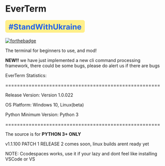 # EverTerm
[![Stand With Ukraine](https://raw.githubusercontent.com/vshymanskyy/StandWithUkraine/main/badges/StandWithUkraine.svg)](https://stand-with-ukraine.pp.ua)

[![forthebadge](https://forthebadge.com/images/badges/powered-by-electricity.svg)](https://forthebadge.com)

The terminal for beginners to use, and mod!

**NEW!!** we have just implemented a new cli command processing framework, there could be some bugs, please do alert us if there are bugs

EverTerm Statistics:

=====================================================


Release Version: Version 1.0.022

OS Platform: Windows 10, Linux(beta)

Python Minimum Version: Python 3

=====================================================

The source is for **PYTHON 3+ ONLY**



v1.1.100 PATCH 1 RELEASE 2 comes soon, linux builds arent ready yet

NOTE: Ccodespaces works, use it if your lazy and dont feel like installing VSCode or VS

